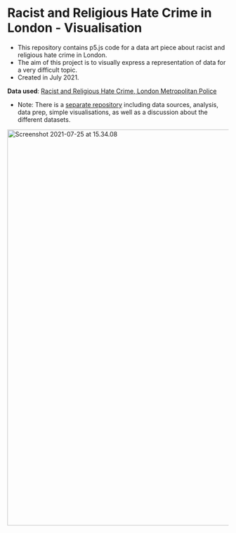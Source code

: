 # Racist and Religious Hate Crime in London - Visualisation

- This repository contains p5.js code for a data art piece about racist and religious hate crime in London. 
- The aim of this project is to visually express a representation of data for a very difficult topic. 
- Created in July 2021. 

**Data used**: [Racist and Religious Hate Crime, London Metropolitan Police](https://data.london.gov.uk/dataset/mps-hate-crime-or-special-crime-dashboard-data)

- Note: There is a 
[separate repository](https://github.com/deaxmachina/hatecrime_uk_data)
including data sources, analysis, data prep, simple visualisations, as well as a discussion about the different datasets. 


<a data-flickr-embed="true" href="https://www.flickr.com/photos/192110190@N06/51333606003/in/dateposted-public/" title="hate-crime-circles"><img src="https://live.staticflickr.com/65535/51333606003_2857d9d98e_o.png" width="900" alt="Screenshot 2021-07-25 at 15.34.08"></a>
